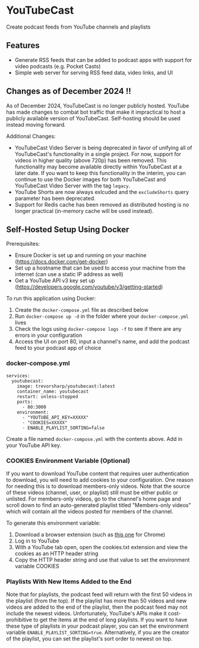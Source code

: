 # YouTubeCast

Create podcast feeds from YouTube channels and playlists

## Features

- Generate RSS feeds that can be added to podcast apps with support for video podcasts (e.g. Pocket Casts)
- Simple web server for serving RSS feed data, video links, and UI

## Changes as of December 2024 ‼️

As of December 2024, YouTubeCast is no longer publicly hosted. YouTube has made changes to combat bot traffic that make it impractical to host a publicly available version of YouTubeCast. Self-hosting should be used instead moving forward.

Additional Changes:

- YouTubeCast Video Server is being deprecated in favor of unifying all of YouTubeCast's functionality in a single project. For now, support for videos in higher quality (above 720p) has been removed. This functionality may become available directly within YouTubeCast at a later date. If you want to keep this functionality in the interim, you can continue to use the Docker images for both YouTubeCast and YouTubeCast Video Server with the tag `legacy`.
- YouTube Shorts are now always exlcuded and the `excludeShorts` query parameter has been deprecated.
- Support for Redis cache has been removed as distributed hosting is no longer practical (in-memory cache will be used instead).

## Self-Hosted Setup Using Docker

Prerequisites:

- Ensure Docker is set up and running on your machine (https://docs.docker.com/get-docker)
- Set up a hostname that can be used to access your machine from the internet (can use a static IP address as well)
- Get a YouTube API v3 key set up (https://developers.google.com/youtube/v3/getting-started)

To run this application using Docker:

1. Create the `docker-compose.yml` file as described below
2. Run `docker-compose up -d` in the folder where your `docker-compose.yml` lives
3. Check the logs using `docker-compose logs -f` to see if there are any errors in your configuration
4. Access the UI on port 80, input a channel's name, and add the podcast feed to your podcast app of choice

### docker-compose.yml

```
services:
  youtubecast:
    image: trevorsharp/youtubecast:latest
    container_name: youtubecast
    restart: unless-stopped
    ports:
      - 80:3000
    environment:
      - "YOUTUBE_API_KEY=XXXXX"
      - "COOKIES=XXXXX"
      - ENABLE_PLAYLIST_SORTING=false
```

Create a file named `docker-compose.yml` with the contents above. Add in your YouTube API key.

### COOKIES Environment Variable (Optional)

If you want to download YouTube content that requires user authentication to download, you will need to add cookies to your configuration. One reason for needing this is to download members-only videos. Note that the source of these videos (channel, user, or playlist) still must be either public or unlisted. For members-only videos, go to the channel's home page and scroll down to find an auto-generated playlist titled "Members-only videos" which will contain all the videos posted for members of the channel.

To generate this environment variable:

1. Download a browser extension (such as [this one](https://chrome.google.com/webstore/detail/open-cookiestxt/gdocmgbfkjnnpapoeobnolbbkoibbcif) for Chrome)
2. Log in to YouTube
3. With a YouTube tab open, open the cookies.txt extension and view the cookies as an HTTP header string
4. Copy the HTTP header string and use that value to set the environment variable COOKIES

### Playlists With New Items Added to the End

Note that for playlists, the podcast feed will return with the first 50 videos in the playlist (from the top). If the playlist has more than 50 videos and new videos are added to the end of the playlist, then the podcast feed may not include the newest videos. Unfortunately, YouTube's APIs make it cost-prohibitive to get the items at the end of long playlists. If you want to have these type of playlists in your podcast player, you can set the environment variable `ENABLE_PLAYLIST_SORTING=true`. Alternatively, if you are the creator of the playlist, you can set the playlist's sort order to newest on top.
